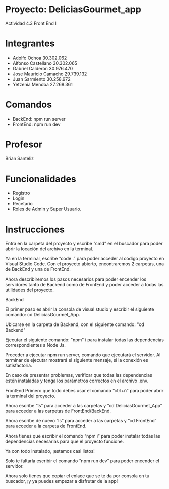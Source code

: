 # Proyecto: DeliciasGourmet_app
  Actividad 4.3 Front End I

# Integrantes

- Adolfo Ochoa 30.302.062
- Alfonso Castellano 30.302.065
- Gabriel Calderón 30.976.470
- Jose Mauricio Camacho  29.739.132
- Juan Sarmiento 30.258.972
- Yetzenia Mendoa 27.268.361

# Comandos
  - BackEnd: npm run server
  - FrontEnd: npm run dev

# Profesor

  Brian Santeliz

# Funcionalidades

- Registro
- Login
- Recetario
- Roles de Admin y Super Usuario.

# Instrucciones

Entra en la carpeta del proyecto y escribe “cmd” en el buscador para poder abrir la locación del archivo en la terminal.

Ya en la terminal, escribe “code .” para poder acceder al código proyecto en Visual Studio Code. Con el proyecto abierto, encontraremos 2 carpetas, una de BackEnd y una de FrontEnd.

Ahora describiremos los pasos necesarios para poder encender los servidores tanto de Backend como de FrontEnd y poder acceder a todas las utilidades del proyecto.

BackEnd

El primer paso es abrir la consola  de visual studio y escribir el siguiente comando: cd DeliciasGourmet_App.

Ubicarse en la carpeta de Backend, con el siguiente comando: "cd Backend"

Ejecutar el siguiente comando: "npm" i para instalar todas las dependencias correspondientes a Node Js.

Proceder a ejecutar npm run server, comando que ejecutará el servidor.
Al terminar de ejecutar mostrará el siguiente mensaje, si la conexión es satisfactoria.

En caso de presentar problemas, verificar que todas las dependencias estén instaladas y tenga los parámetros correctos en el archivo .env. 

FrontEnd
Primero que todo debes usar el comando “ctrl+ñ” para poder abrir la terminal del proyecto.

Ahora escribe “ls” para acceder a las carpetas y “cd DeliciasGourmet_App” para acceder a las carpetas de FrontEnd/BackEnd.

Ahora escribe de nuevo “ls” para acceder a las carpetas y “cd FrontEnd” para acceder a la carpeta de FrontEnd.

Ahora tienes que escribir el comando “npm i” para poder instalar todas las dependencias necesarias para que el proyecto funcione.

Ya con todo instalado, ¡estamos casi listos!

Solo te faltaría escribir el comando “npm run dev” para poder encender el servidor.

Ahora solo tienes que copiar el enlace que se te da por consola en tu buscador, ¡y ya puedes empezar a disfrutar de la app!

